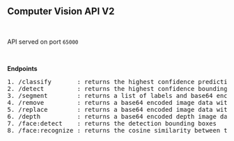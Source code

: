 ## **Computer Vision API V2**

<br>

API served on port `65000`

<br>

**Endpoints**

<pre>
1. /classify       : returns the highest confidence prediction label
2. /detect         : returns the highest confidence bounding box and associated label
3. /segment        : returns a list of labels and base64 encoded image data
4. /remove         : returns a base64 encoded image data without the background
5. /replace        : returns a base64 encoded image data with the replaced background
6. /depth          : returns a base64 encoded depth image data
7. /face:detect    : returns the detection bounding boxes
8. /face:recognize : returns the cosine similarity between two face images
</pre>
